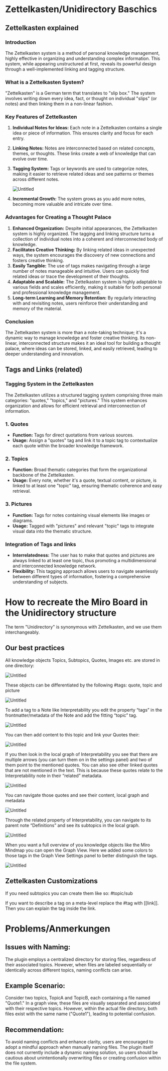 # Zettelkasten/Unidirectory Baschics

## Zettelkasten explained

### **Introduction**

The Zettelkasten system is a method of personal knowledge management, highly effective in organizing and understanding complex information. This system, while appearing unstructured at first, reveals its powerful design through a well-implemented linking and tagging structure.

### **What is a Zettelkasten System?**

"Zettelkasten" is a German term that translates to "slip box." The system involves writing down every idea, fact, or thought on individual "slips" (or notes) and then linking them in a non-linear fashion.

### **Key Features of Zettelkasten**

1. **Individual Notes for Ideas:** Each note in a Zettelkasten contains a single idea or piece of information. This ensures clarity and focus for each entry.
2. **Linking Notes:** Notes are interconnected based on related concepts, themes, or thoughts. These links create a web of knowledge that can evolve over time.
3. **Tagging System:** Tags or keywords are used to categorize notes, making it easier to retrieve related ideas and see patterns or themes across different notes.

   ![Untitled](images/Unidirectory/Untitled.png)

4. **Incremental Growth:** The system grows as you add more notes, becoming more valuable and intricate over time.

### **Advantages for Creating a Thought Palace**

1. **Enhanced Organization:** Despite initial appearances, the Zettelkasten system is highly organized. The tagging and linking structure turns a collection of individual notes into a coherent and interconnected body of knowledge.
2. **Facilitates Creative Thinking:** By linking related ideas in unexpected ways, the system encourages the discovery of new connections and fosters creative thinking.
3. **Easily Tangible:** The use of tags makes navigating through a large number of notes manageable and intuitive. Users can quickly find related ideas or trace the development of their thoughts.
4. **Adaptable and Scalable:** The Zettelkasten system is highly adaptable to various fields and scales efficiently, making it suitable for both personal and professional knowledge management.
5. **Long-term Learning and Memory Retention:** By regularly interacting with and revisiting notes, users reinforce their understanding and memory of the material.

### **Conclusion**

The Zettelkasten system is more than a note-taking technique; it's a dynamic way to manage knowledge and foster creative thinking. Its non-linear, interconnected structure makes it an ideal tool for building a thought palace, where ideas can be stored, linked, and easily retrieved, leading to deeper understanding and innovation.

## Tags and Links (related)

### **Tagging System in the Zettelkasten**

The Zettelkasten utilizes a structured tagging system comprising three main categories: "quotes," "topics," and "pictures." This system enhances organization and allows for efficient retrieval and interconnection of information.

### 1. Quotes

- **Function:** Tags for direct quotations from various sources.
- **Usage:** Assign a "quotes" tag and link it to a topic tag to contextualize each quote within the broader knowledge framework.

### 2. Topics

- **Function:** Broad thematic categories that form the organizational backbone of the Zettelkasten.
- **Usage:** Every note, whether it's a quote, textual content, or picture, is linked to at least one "topic" tag, ensuring thematic coherence and easy retrieval.

### 3. Pictures

- **Function:** Tags for notes containing visual elements like images or diagrams.
- **Usage:** Tagged with "pictures" and relevant "topic" tags to integrate visual data into the thematic structure.

### Integration of Tags and links

- **Interrelatedness:** The user has to make that quotes and pictures are always linked to at least one topic, thus promoting a multidimensional and interconnected knowledge network.
- **Flexibility:** This tagging approach allows users to navigate seamlessly between different types of information, fostering a comprehensive understanding of subjects.

# How to recreate the Miro Board in the Unidirectory structure
The term "Unidirectory" is synonymous with Zettelkasten, and we use them interchangeably.

## Our best practices

All knowledge objects Topics, Subtopics, Quotes, Images etc. are stored in one directory:

![Untitled](images/Unidirectory/Untitled%201.png)

These objects can be differentiated by the following #tags: quote, topic and picture

![Untitled](images/Unidirectory/Untitled%202.png)

To add a tag to a Note like Interpretability you edit the property “tags” in the frontmatter/metadata of the Note and add the fitting “topic” tag.

![Untitled](images/Unidirectory/Untitled%203.png)

You can then add content to this topic and link your Quotes their:

![Untitled](images/Unidirectory/Untitled%204.png)

If you then look in the local graph of Interpretability you see that there are multiple arrows (you can turn them on in the settings panel) and two of them point to the mentioned quotes. You can also see other linked quotes that are not mentioned in the text. This is because these quotes relate to the Interpretability note in their “related” metadata.

![Untitled](images/Unidirectory/Untitled%205.png)

You can navigate those quotes and see their content, local graph and metadata

![Untitled](images/Unidirectory/Untitled%206.png)

Through the related property of Interpretability, you can navigate to its parent note “Definitions” and see its subtopics in the local graph.

![Untitled](images/Unidirectory/Untitled%207.png)

When you want a full overview of you knowledge objects like the Miro Mindmap you can open the Graph View. Here we added some colors to those tags in the Graph View Settings panel to better distinguish the tags.

![Untitled](images/Unidirectory/Untitled%208.png)

## Zettelkasten Customizations

If you need subtopics you can create them like so:
#topic/sub

If you want to describe a tag on a meta-level replace the #tag with [[link]]. Then you can explain the tag inside the link.

# Problems/Anmerkungen

## **Issues with Naming:**

The plugin employs a centralized directory for storing files, regardless of their associated topics. However, when files are labeled sequentially or identically across different topics, naming conflicts can arise.

## **Example Scenario:**

Consider two topics, TopicA and TopicB, each containing a file named "Quote1." In a graph view, these files are visually separated and associated with their respective topics. However, within the actual file directory, both files exist with the same name ("Quote1"), leading to potential confusion.

## **Recommendation:**

To avoid naming conflicts and enhance clarity, users are encouraged to adopt a mindful approach when manually naming files. The plugin itself does not currently include a dynamic naming solution, so users should be cautious about unintentionally overwriting files or creating confusion within the file system.
